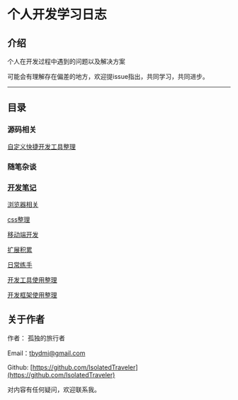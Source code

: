 # 个人开发学习日志

## 介绍

个人在开发过程中遇到的问题以及解决方案

可能会有理解存在偏差的地方，欢迎提issue指出，共同学习，共同进步。

---

## 目录

### 源码相关

[自定义快捷开发工具整理](https://github.com/IsolatedTraveler/DevTools)

### 随笔杂谈

[//]: [读书笔记](./fragment/readBook.MarkDown)

[comment]: [爱的艺术笔记](./fragment/readBook/爱的艺术笔记.MarkDown)

### [开发笔记](./note/index.MarkDown)

[浏览器相关](./note/browser/index.MarkDown)

[css整理](./note/css/index.MarkDown)

[移动端开发](./note/mobile/index.MarkDown)

[扩展积累](./note/extend/index.MarkDown)

[日常练手](./note/dev/index.MarkDown)

[开发工具使用整理](./tool/index.MarkDown)

[开发框架使用整理](./note/iframe/index.MarkDown)

## 关于作者

作者： 孤独的旅行者

Email：tbydmi@gmail.com

Github: [https://github.com/IsolatedTraveler](https://github.com/IsolatedTraveler)

对内容有任何疑问，欢迎联系我。